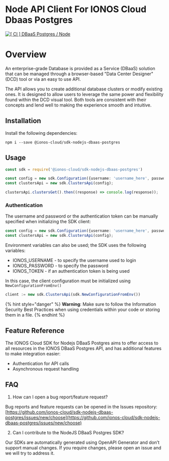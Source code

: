 # Node API Client For IONOS Cloud Dbaas Postgres
[![[ CI ] DBaaS Postgres / Node](https://github.com/ionos-cloud/sdk-resources/actions/workflows/ci-dbaas-postgres-node.yml/badge.svg)](https://github.com/ionos-cloud/sdk-resources/actions/workflows/ci-dbaas-postgres-node.yml)

# Overview
An enterprise-grade Database is provided as a Service (DBaaS) solution that
can be managed through a browser-based \"Data Center Designer\" (DCD) tool or
via an easy to use API.

The API allows you to create additional database clusters or modify existing
ones. It is designed to allow users to leverage the same power and
flexibility found within the DCD visual tool. Both tools are consistent with
their concepts and lend well to making the experience smooth and intuitive.

## Installation

Install the following dependencies:

```shell
npm i --save @ionos-cloud/sdk-nodejs-dbaas-postgres
```

## Usage

```typescript
const sdk = require('@ionos-cloud/sdk-nodejs-dbaas-postgres')

const config = new sdk.Configuration({username: 'username_here', password: 'password_here'});
const clustersApi = new sdk.ClustersApi(config);

clustersApi.clustersGet().then((response) => console.log(response));

```

### Authentication

The username and password or the authentication token can be manually specified when initializing the SDK client:

```typescript
const config = new sdk.Configuration({username: 'username_here', password: 'password_here'});
const clustersApi = new sdk.ClustersApi(config);
```

Environment variables can also be used; the SDK uses the following variables:

* IONOS\_USERNAME - to specify the username used to login
* IONOS\_PASSWORD - to specify the password
* IONOS\_TOKEN - if an authentication token is being used

In this case, the client configuration must be initialized using `NewConfigurationFromEnv()`

```typescript
client := new sdk.ClustersApi(sdk.NewConfigurationFromEnv())
```

{% hint style="danger" %}
**Warning**: Make sure to follow the Information Security Best Practices when using credentials within your code or storing them in a file.
{% endhint %}


## Feature Reference

The IONOS Cloud SDK for Nodejs DBaaS Postgres aims to offer access to all resources in the IONOS DBaaS Postgres API, and has additional features to make integration easier:

* Authentication for API calls
* Asynchronous request handling 

## FAQ

1. How can I open a bug report/feature request? 

Bug reports and feature requests can be opened in the Issues repository: [https://github.com/ionos-cloud/sdk-nodejs-dbaas-postgres/issues/new/choose](https://github.com/ionos-cloud/sdk-nodejs-dbaas-postgres/issues/new/choose)

2. Can I contribute to the NodeJS DBaaS Postgres SDK?

Our SDKs are automatically generated using OpenAPI Generator and don’t support manual changes. If you require changes, please open an issue and we will try to address it.
